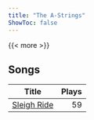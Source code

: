 ```yaml
---
title: "The A-Strings"
ShowToc: false
---
```


{{< more >}}

## Songs
Title | Plays 
----- | -----: 
[Sleigh Ride](/songs/sleigh-ride) | 59

